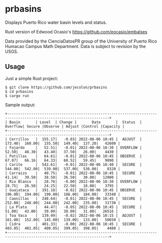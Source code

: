 # prbasins
Displays Puerto Rico water basin levels and status.

Rust version of Edwood Ocasio's https://github.com/eocasio/embalses

Data provided by the CienciaDatosPR group of the University of Puerto Rico
Humacao Campus Math Department. Data is subject to revision by the USGS.

## Usage
Just a simple Rust project:

```
$ git clone https://github.com/jecolon/prbasins
$ cd prbasins
$ cargo run
```

Sample output:

```
+---------------------------------------------------------------------------------------------------------------------+
| Basin       | Level  | Change |       Date       |  Status  | Overflow| Secure |Observe | Adjust |Control |Capacity |
+---------------------------------------------------------------------------------------------------------------------+
| Cerrillos   |  155.17|   -0.03| 2022-08-06 10:45 |  ADJUST  |   173.40|  160.00|  155.50|  149.40|  137.20|   42600 |
| Fajardo     |   52.51|   -0.01| 2022-08-06 10:30 | OVERFLOW |    52.50|   48.30|   43.40|   37.50|   26.00|    4430 |
| Patillas    |   64.61|   -0.01| 2022-08-06 10:45 | OBSERVE  |    67.07|   66.16|   64.33|   60.52|   59.45|    9890 |
| Carite      |  542.61|   -0.01| 2022-08-06 10:40 |  SECURE  |   544.00|  542.00|  539.00|  537.00|  536.00|    8320 |
| Carraizo    |   40.75|   -0.01| 2022-08-06 10:45 |  SECURE  |    41.14|   39.50|   38.50|   36.50|   30.00|   12000 |
| Rio Blanco  |   28.76|   -0.00| 2022-08-06 10:30 | OVERFLOW |    28.75|   26.50|   24.25|   22.50|   18.00|    3795 |
| Guajataca   |  191.18|   -0.02| 2022-08-06 10:45 | OBSERVE  |   196.00|  194.00|  190.00|  186.00|  184.00|   33340 |
| Caonillas   |  248.64|   -0.01| 2022-08-06 10:45 |  SECURE  |   252.00|  248.00|  244.00|  242.00|  235.00|   31730 |
| La Plata    |   44.47|   -0.05| 2022-08-06 10:45 |  SECURE  |    51.00|   43.00|   39.00|   38.00|   31.00|   26516 |
| Toa Vaca    |  139.99|   -0.02| 2022-08-06 10:15 |  ADJUST  |   161.00|  152.00|  145.00|  139.00|  133.00|   50650 |
| Cidra       |  401.33|   -0.00| 2022-08-06 10:45 |  SECURE  |   403.05|  401.05|  400.05|  399.05|  398.05|    4480 |
+---------------------------------------------------------------------------------------------------------------------+
```

